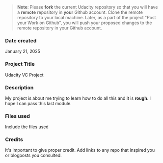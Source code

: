 >**Note**: Please **fork** the current Udacity repository so that you will have a **remote** repository in **your** Github account. Clone the remote repository to your local machine. Later, as a part of the project "Post your Work on Github", you will push your proposed changes to the remote repository in your Github account.

### Date created
January 21, 2025

### Project Title
Udacity VC Project

### Description
My project is about me trying to learn how to do all this and it is **rough**. I hope I can pass this last module.

### Files used
Include the files used

### Credits
It's important to give proper credit. Add links to any repo that inspired you or blogposts you consulted.

